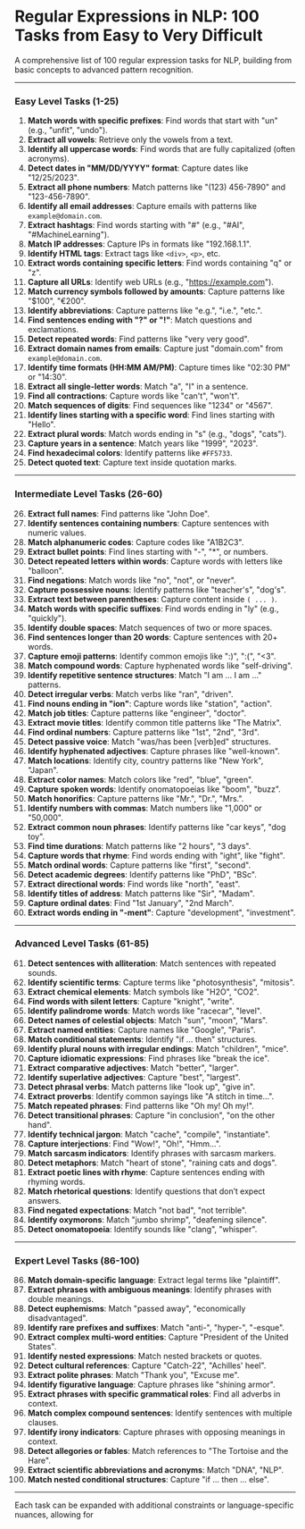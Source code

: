 # **Regular Expressions in NLP: 100 Tasks from Easy to Very Difficult**

A comprehensive list of 100 regular expression tasks for NLP, building from basic concepts to advanced pattern recognition.

---

### **Easy Level Tasks (1-25)**
1. **Match words with specific prefixes**: Find words that start with "un" (e.g., "unfit", "undo").
2. **Extract all vowels**: Retrieve only the vowels from a text.
3. **Identify all uppercase words**: Find words that are fully capitalized (often acronyms).
4. **Detect dates in "MM/DD/YYYY" format**: Capture dates like "12/25/2023".
5. **Extract all phone numbers**: Match patterns like "(123) 456-7890" and "123-456-7890".
6. **Identify all email addresses**: Capture emails with patterns like `example@domain.com`.
7. **Extract hashtags**: Find words starting with "#" (e.g., "#AI", "#MachineLearning").
8. **Match IP addresses**: Capture IPs in formats like "192.168.1.1".
9. **Identify HTML tags**: Extract tags like `<div>`, `<p>`, etc.
10. **Extract words containing specific letters**: Find words containing "q" or "z".
11. **Capture all URLs**: Identify web URLs (e.g., "https://example.com").
12. **Match currency symbols followed by amounts**: Capture patterns like "$100", "€200".
13. **Identify abbreviations**: Capture patterns like "e.g.", "i.e.", "etc.".
14. **Find sentences ending with "?" or "!"**: Match questions and exclamations.
15. **Detect repeated words**: Find patterns like "very very good".
16. **Extract domain names from emails**: Capture just "domain.com" from `example@domain.com`.
17. **Identify time formats (HH:MM AM/PM)**: Capture times like "02:30 PM" or "14:30".
18. **Extract all single-letter words**: Match "a", "I" in a sentence.
19. **Find all contractions**: Capture words like "can't", "won't".
20. **Match sequences of digits**: Find sequences like "1234" or "4567".
21. **Identify lines starting with a specific word**: Find lines starting with "Hello".
22. **Extract plural words**: Match words ending in "s" (e.g., "dogs", "cats").
23. **Capture years in a sentence**: Match years like "1999", "2023".
24. **Find hexadecimal colors**: Identify patterns like `#FF5733`.
25. **Detect quoted text**: Capture text inside quotation marks.

---

### **Intermediate Level Tasks (26-60)**
26. **Extract full names**: Find patterns like "John Doe".
27. **Identify sentences containing numbers**: Capture sentences with numeric values.
28. **Match alphanumeric codes**: Capture codes like "A1B2C3".
29. **Extract bullet points**: Find lines starting with "-", "*", or numbers.
30. **Detect repeated letters within words**: Capture words with letters like "balloon".
31. **Find negations**: Match words like "no", "not", or "never".
32. **Capture possessive nouns**: Identify patterns like "teacher's", "dog's".
33. **Extract text between parentheses**: Capture content inside `( ... )`.
34. **Match words with specific suffixes**: Find words ending in "ly" (e.g., "quickly").
35. **Identify double spaces**: Match sequences of two or more spaces.
36. **Find sentences longer than 20 words**: Capture sentences with 20+ words.
37. **Capture emoji patterns**: Identify common emojis like ":)", ":(", "<3".
38. **Match compound words**: Capture hyphenated words like "self-driving".
39. **Identify repetitive sentence structures**: Match "I am ... I am ..." patterns.
40. **Detect irregular verbs**: Match verbs like "ran", "driven".
41. **Find nouns ending in "ion"**: Capture words like "station", "action".
42. **Match job titles**: Capture patterns like "engineer", "doctor".
43. **Extract movie titles**: Identify common title patterns like "The Matrix".
44. **Find ordinal numbers**: Capture patterns like "1st", "2nd", "3rd".
45. **Detect passive voice**: Match "was/has been [verb]ed" structures.
46. **Identify hyphenated adjectives**: Capture phrases like "well-known".
47. **Match locations**: Identify city, country patterns like "New York", "Japan".
48. **Extract color names**: Match colors like "red", "blue", "green".
49. **Capture spoken words**: Identify onomatopoeias like "boom", "buzz".
50. **Match honorifics**: Capture patterns like "Mr.", "Dr.", "Mrs.".
51. **Identify numbers with commas**: Match numbers like "1,000" or "50,000".
52. **Extract common noun phrases**: Identify patterns like "car keys", "dog toy".
53. **Find time durations**: Match patterns like "2 hours", "3 days".
54. **Capture words that rhyme**: Find words ending with "ight", like "fight".
55. **Match ordinal words**: Capture patterns like "first", "second".
56. **Detect academic degrees**: Identify patterns like "PhD", "BSc".
57. **Extract directional words**: Find words like "north", "east".
58. **Identify titles of address**: Match patterns like "Sir", "Madam".
59. **Capture ordinal dates**: Find "1st January", "2nd March".
60. **Extract words ending in "-ment"**: Capture "development", "investment".

---

### **Advanced Level Tasks (61-85)**
61. **Detect sentences with alliteration**: Match sentences with repeated sounds.
62. **Identify scientific terms**: Capture terms like "photosynthesis", "mitosis".
63. **Extract chemical elements**: Match symbols like "H2O", "CO2".
64. **Find words with silent letters**: Capture "knight", "write".
65. **Identify palindrome words**: Match words like "racecar", "level".
66. **Detect names of celestial objects**: Match "sun", "moon", "Mars".
67. **Extract named entities**: Capture names like "Google", "Paris".
68. **Match conditional statements**: Identify "if ... then" structures.
69. **Identify plural nouns with irregular endings**: Match "children", "mice".
70. **Capture idiomatic expressions**: Find phrases like "break the ice".
71. **Extract comparative adjectives**: Match "better", "larger".
72. **Identify superlative adjectives**: Capture "best", "largest".
73. **Detect phrasal verbs**: Match patterns like "look up", "give in".
74. **Extract proverbs**: Identify common sayings like "A stitch in time...".
75. **Match repeated phrases**: Find patterns like "Oh my! Oh my!".
76. **Detect transitional phrases**: Capture "in conclusion", "on the other hand".
77. **Identify technical jargon**: Match "cache", "compile", "instantiate".
78. **Capture interjections**: Find "Wow!", "Oh!", "Hmm...".
79. **Match sarcasm indicators**: Identify phrases with sarcasm markers.
80. **Detect metaphors**: Match "heart of stone", "raining cats and dogs".
81. **Extract poetic lines with rhyme**: Capture sentences ending with rhyming words.
82. **Match rhetorical questions**: Identify questions that don’t expect answers.
83. **Find negated expectations**: Match "not bad", "not terrible".
84. **Identify oxymorons**: Match "jumbo shrimp", "deafening silence".
85. **Detect onomatopoeia**: Identify sounds like "clang", "whisper".

---

### **Expert Level Tasks (86-100)**
86. **Match domain-specific language**: Extract legal terms like "plaintiff".
87. **Extract phrases with ambiguous meanings**: Identify phrases with double meanings.
88. **Detect euphemisms**: Match "passed away", "economically disadvantaged".
89. **Identify rare prefixes and suffixes**: Match "anti-", "hyper-", "-esque".
90. **Extract complex multi-word entities**: Capture "President of the United States".
91. **Identify nested expressions**: Match nested brackets or quotes.
92. **Detect cultural references**: Capture "Catch-22", "Achilles' heel".
93. **Extract polite phrases**: Match "Thank you", "Excuse me".
94. **Identify figurative language**: Capture phrases like "shining armor".
95. **Extract phrases with specific grammatical roles**: Find all adverbs in context.
96. **Match complex compound sentences**: Identify sentences with multiple clauses.
97. **Identify irony indicators**: Capture phrases with opposing meanings in context.
98. **Detect allegories or fables**: Match references to "The Tortoise and the Hare".
99. **Extract scientific abbreviations and acronyms**: Match "DNA", "NLP".
100. **Match nested conditional structures**: Capture "if ... then ... else".

---

Each task can be expanded with additional constraints or language-specific nuances, allowing for
